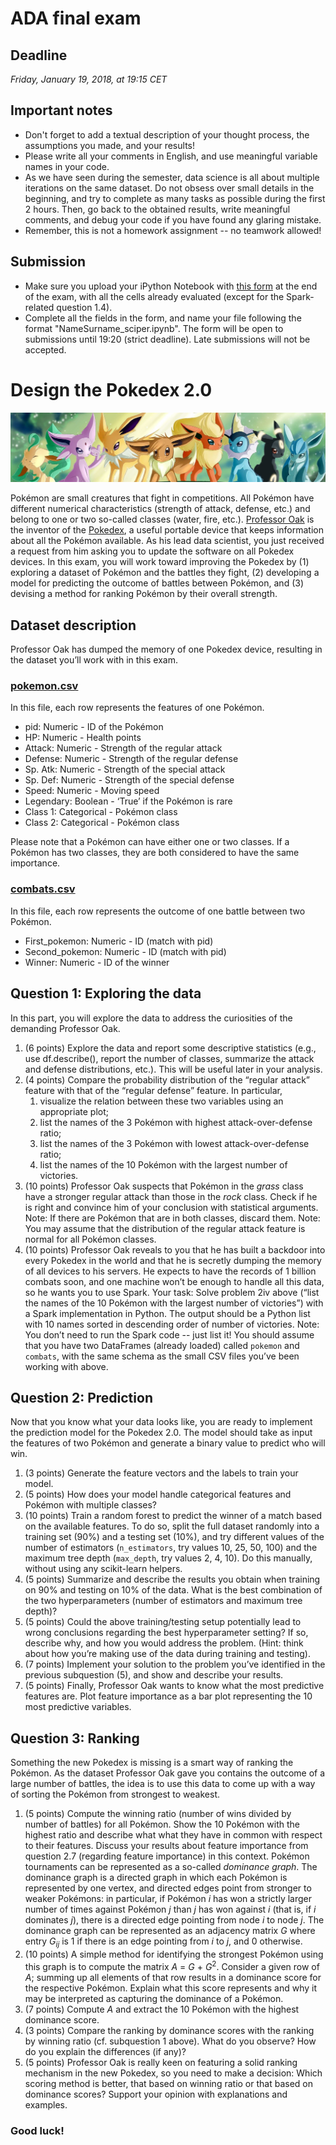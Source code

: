 # ADA final exam

## Deadline
_Friday, January 19, 2018, at 19:15 CET_


## Important notes

* Don't forget to add a textual description of your thought process, the assumptions you made, and your results!
* Please write all your comments in English, and use meaningful variable names in your code.
* As we have seen during the semester, data science is all about multiple iterations on the same dataset. Do not obsess over small details in the beginning, and try to complete as many tasks as possible during the first 2 hours. Then, go back to the obtained results, write meaningful comments, and debug your code if you have found any glaring mistake.
* Remember, this is not a homework assignment -- no teamwork allowed!

## Submission
* Make sure you upload your iPython Notebook with [this form](https://goo.gl/forms/JKPX74ZH707sB7Up1) at the end of the exam, with all the cells already evaluated (except for the Spark-related question 1.4).
* Complete all the fields in the form, and name your file following the format "NameSurname_sciper.ipynb". The form will be open to submissions until 19:20 (strict deadline). Late submissions will not be accepted.

# Design the Pokedex 2.0

![banner](images/dataset-cover.jpg)

Pokémon are small creatures that fight in competitions. All Pokémon have different numerical characteristics (strength of attack, defense, etc.) and belong to one or two so-called classes (water, fire, etc.).
[Professor Oak](https://www.pojo.com/cartoon/Oak.gif) is the inventor of the [Pokedex](https://en.wikipedia.org/wiki/Gameplay_of_Pok%C3%A9mon#Pok%C3%A9dex), a useful portable device that keeps information about all the Pokémon available. As his lead data scientist, you just received a request from him asking you to update the software on all Pokedex devices. In this exam, you will work toward improving the Pokedex by (1) exploring a dataset of Pokémon and the battles they fight, (2) developing a model for predicting the outcome of battles between Pokémon, and (3) devising a method for ranking Pokémon by their overall strength.

## Dataset description
Professor Oak has dumped the memory of one Pokedex device, resulting in the dataset you’ll work with in this exam.

### [pokemon.csv](pokemon.csv)

In this file, each row represents the features of one Pokémon.

* pid: Numeric - ID of the Pokémon
* HP: Numeric - Health points
* Attack: Numeric - Strength of the regular attack
* Defense: Numeric - Strength of the regular defense
* Sp. Atk: Numeric - Strength of the special attack
* Sp. Def: Numeric - Strength of the special defense
* Speed: Numeric - Moving speed
* Legendary: Boolean - ‘True’ if the Pokémon is rare
* Class 1: Categorical - Pokémon class
* Class 2: Categorical - Pokémon class

Please note that a Pokémon can have either one or two classes. If a Pokémon has two classes, they are both considered to have the same importance.

### [combats.csv](combats.csv)

In this file, each row represents the outcome of one battle between two Pokémon.

* First_pokemon: Numeric - ID (match with pid)
* Second_pokemon: Numeric - ID (match with pid)
* Winner: Numeric - ID of the winner

## Question 1: Exploring the data
In this part, you will explore the data to address the curiosities of the demanding Professor Oak.

1. (6 points) Explore the data and report some descriptive statistics (e.g., use df.describe(), report the number of classes, summarize the attack and defense distributions, etc.). This will be useful later in your analysis.
2. (4 points) Compare the probability distribution of the “regular attack” feature with that of the “regular defense” feature. In particular,
   1. visualize the relation between these two variables using an appropriate plot;
   2. list the names of the 3 Pokémon with highest attack-over-defense ratio;
   3. list the names of the 3 Pokémon with lowest attack-over-defense ratio;
   4. list the names of the 10 Pokémon with the largest number of victories.
3. (10 points) Professor Oak suspects that Pokémon in the _grass_ class have a stronger regular attack than those in the _rock_ class. Check if he is right and convince him of your conclusion with statistical arguments.
   Note: If there are Pokémon that are in both classes, discard them.
   Note: You may assume that the distribution of the regular attack feature is normal for all Pokémon classes.
4. (10 points) Professor Oak reveals to you that he has built a backdoor into every Pokedex in the world and that he is secretly dumping the memory of all devices to his servers. He expects to have the records of 1 billion combats soon, and one machine won’t be enough to handle all this data, so he wants you to use Spark. Your task: Solve problem 2iv above (“list the names of the 10 Pokémon with the largest number of victories”) with a Spark implementation in Python. The output should be a Python list with 10 names sorted in descending order of number of victories.
   Note: You don’t need to run the Spark code -- just list it! You should assume that you have two DataFrames (already loaded) called `pokemon` and `combats`, with the same schema as the small CSV files you’ve been working with above.

## Question 2: Prediction
Now that you know what your data looks like, you are ready to implement the prediction model for the Pokedex 2.0. The model should take as input the features of two Pokémon and generate a binary value to predict who will win.

1. (3 points) Generate the feature vectors and the labels to train your model.
2. (5 points) How does your model handle categorical features and Pokémon with multiple classes?
3. (10 points) Train a random forest to predict the winner of a match based on the available features. To do so, split the full dataset randomly into a training set (90%) and a testing set (10%), and try different values of the number of estimators (`n_estimators`, try values 10, 25, 50, 100) and the maximum tree depth (`max_depth`, try values 2, 4, 10). Do this manually, without using any scikit-learn helpers.
4. (5 points) Summarize and describe the results you obtain when training on 90% and testing on 10% of the data. What is the best combination of the two hyperparameters (number of estimators and maximum tree depth)?
5. (5 points) Could the above training/testing setup potentially lead to wrong conclusions regarding the best hyperparameter setting? If so, describe why, and how you would address the problem. (Hint: think about how you’re making use of the data during training and testing).
6. (7 points) Implement your solution to the problem you’ve identified in the previous subquestion (5), and show and describe your results.
7. (5 points) Finally, Professor Oak wants to know what the most predictive features are. Plot feature importance as a bar plot representing the 10 most predictive variables.

## Question 3: Ranking
Something the new Pokedex is missing is a smart way of ranking the Pokémon. As the dataset Professor Oak gave you contains the outcome of a large number of battles, the idea is to use this data to come up with a way of sorting the Pokémon from strongest to weakest.
1. (5 points) Compute the winning ratio (number of wins divided by number of battles) for all Pokémon. Show the 10 Pokémon with the highest ratio and describe what what they have in common with respect to their features. Discuss your results about feature importance from question 2.7 (regarding feature importance) in this context.
Pokémon tournaments can be represented as a so-called _dominance graph_. The dominance graph is a directed graph in which each Pokémon is represented by one vertex, and directed edges point from stronger to weaker Pokémons: in particular, if Pokémon _i_ has won a strictly larger number of times against Pokémon _j_ than _j_ has won against _i_ (that is, if _i_ dominates _j_), there is a directed edge pointing from node _i_ to node _j_. The dominance graph can be represented as an adjacency matrix _G_ where entry _G_<sub>_ij_</sub> is 1 if there is an edge pointing from _i_ to _j_, and 0 otherwise.
2. (10 points) A simple method for identifying the strongest Pokémon using this graph is to compute the matrix _A_ = _G_ + _G_<sup>2</sup>. Consider a given row of _A_; summing up all elements of that row results in a dominance score for the respective Pokémon. Explain what this score represents and why it may be interpreted as capturing the dominance of a Pokémon.
3. (7 points) Compute _A_ and extract the 10 Pokémon with the highest dominance score.
4. (3 points) Compare the ranking by dominance scores with the ranking by winning ratio (cf. subquestion 1 above). What do you observe? How do you explain the differences (if any)?
5. (5 points) Professor Oak is really keen on featuring a solid ranking mechanism in the new Pokedex, so you need to make a decision: Which scoring method is better, that based on winning ratio or that based on dominance scores? Support your opinion with explanations and examples.


### Good luck!
